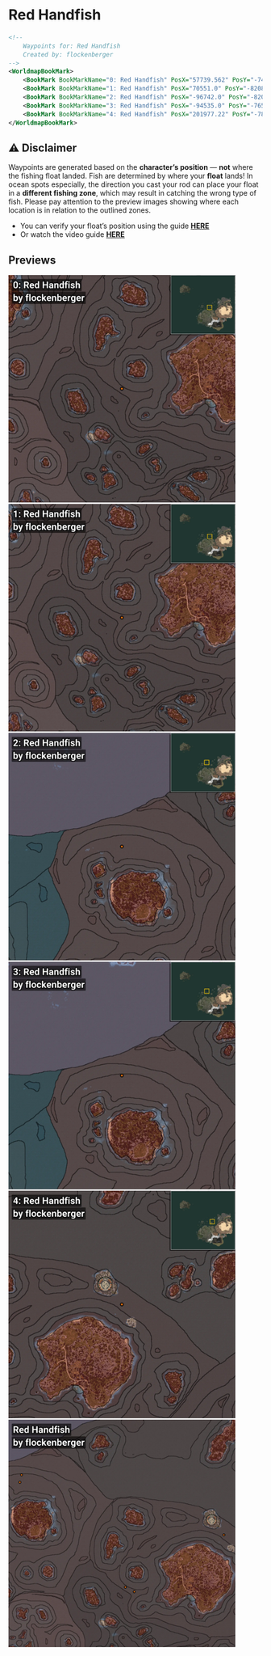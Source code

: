 # Red Handfish
```xml
<!--
    Waypoints for: Red Handfish
    Created by: flockenberger
-->
<WorldmapBookMark>
    <BookMark BookMarkName="0: Red Handfish" PosX="57739.562" PosY="-7492.921" PosZ="305404.97" />
    <BookMark BookMarkName="1: Red Handfish" PosX="70551.0" PosY="-8208.0" PosZ="299048.0" />
    <BookMark BookMarkName="2: Red Handfish" PosX="-96742.0" PosY="-8208.0" PosZ="458941.0" />
    <BookMark BookMarkName="3: Red Handfish" PosX="-94535.0" PosY="-7658.0" PosZ="469696.0" />
    <BookMark BookMarkName="4: Red Handfish" PosX="201977.22" PosY="-7878.803" PosZ="382178.4" />
</WorldmapBookMark>
```

## ⚠️ Disclaimer
Waypoints are generated based on the __**character’s position**__ — __not__ where the fishing float landed.
Fish are determined by where your **float** lands!
In ocean spots especially, the direction you cast your rod can place your float in a **different fishing zone**, which may result in catching the wrong type of fish.
Please pay attention to the preview images showing where each location is in relation to the outlined zones.

- You can verify your float’s position using the guide [**HERE**](https://flockenberger.github.io/bdo-fish-position/)
- Or watch the video guide [**HERE**](https://youtu.be/t-VXcRoNojk)

## Previews
<img src="./Red Handfish_0_Preview.webp" width="450"/> <img src="./Red Handfish_1_Preview.webp" width="450"/> <img src="./Red Handfish_2_Preview.webp" width="450"/> <img src="./Red Handfish_3_Preview.webp" width="450"/> <img src="./Red Handfish_4_Preview.webp" width="450"/> <img src="./Red Handfish_Preview.webp" width="450"/> 
